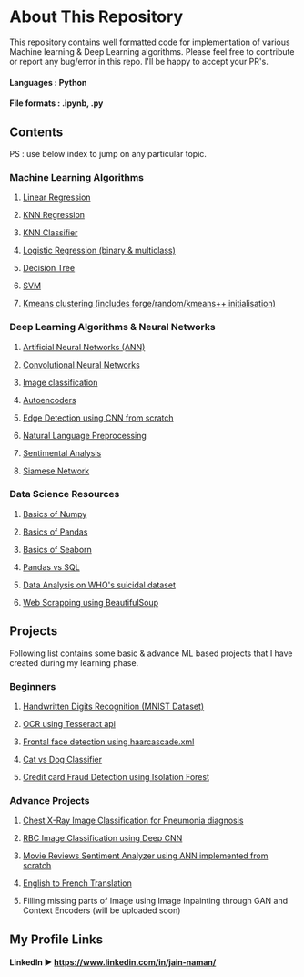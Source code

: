 # About This Repository

This repository contains well formatted code for implementation of various Machine learning & Deep Learning algorithms. Please feel free to contribute or report any bug/error in this repo. I'll be happy to accept your PR's. 

#### Languages : Python

#### File formats : .ipynb, .py

## Contents

PS : use below index to jump on any particular topic.

### Machine Learning Algorithms

1. [Linear Regression](https://github.com/naman14310/Machine_Learning/tree/main/Regression/Linear%20Regression)

2. [KNN Regression](https://github.com/naman14310/Machine_Learning/tree/main/Regression/K%20Nearest%20Neighbour)

3. [KNN Classifier](https://github.com/naman14310/Machine_Learning/tree/main/Classification/KNN%20Classifier)

4. [Logistic Regression (binary & multiclass)](https://github.com/naman14310/Machine_Learning/tree/main/Classification/Logistic%20regression)

5. [Decision Tree](https://github.com/naman14310/Machine_Learning/tree/main/Classification/Decision%20Tree)

6. [SVM](https://github.com/naman14310/Machine_Learning/tree/main/Classification/SVM)

7. [Kmeans clustering (includes forge/random/kmeans++ initialisation)](https://github.com/naman14310/Machine_Learning/tree/main/Clustering)


### Deep Learning Algorithms & Neural Networks

1. [Artificial Neural Networks (ANN)](https://github.com/naman14310/Machine_Learning/tree/main/Artificial%20Neural%20Networks)

2. [Convolutional Neural Networks](https://github.com/naman14310/Machine_Learning/tree/main/Convolution%20Neural%20Network%20(CNN))

3. [Image classification](https://github.com/naman14310/Machine_Learning/tree/main/Image%20classification)

4. [Autoencoders](https://github.com/naman14310/Machine_Learning/tree/main/Autoencoders)

5. [Edge Detection using CNN from scratch](https://github.com/naman14310/Edge_Detector_using_CNN_from_Scratch)

6. [Natural Language Preprocessing](https://github.com/naman14310/NLP_Natural_Language_Processing)

7. [Sentimental Analysis](https://github.com/naman14310/Sentimental_Analysis_on_MovieReviews/blob/master/Scratch/Sentimental%20Analysis%20on%20movie%20reviews.ipynb)

8. [Siamese Network](https://github.com/naman14310/Machine_Learning/tree/main/Siamese%20Network)


### Data Science Resources

1. [Basics of Numpy](https://github.com/naman14310/DataScience_Libraries/tree/main/Basics%20of%20Numpy)

2. [Basics of Pandas](https://github.com/naman14310/DataScience_Libraries/tree/main/Basics%20of%20Pandas)

3. [Basics of Seaborn](https://github.com/naman14310/DataScience_Libraries/tree/main/Basics%20of%20Seaborn)

4. [Pandas vs SQL](https://github.com/naman14310/DataScience_Libraries/tree/main/Pandas%20vs%20SQL)

5. [Data Analysis on WHO's suicidal dataset](https://github.com/naman14310/Data_Analysis_on_Suicidal_Rates)

6. [Web Scrapping using BeautifulSoup](https://github.com/naman14310/Web_Scrapping)  


## Projects

Following list contains some basic & advance ML based projects that I have created during my learning phase.

### Beginners

1. [Handwritten Digits Recognition (MNIST Dataset)](https://github.com/naman14310/Handwritten_Digits_Recognizer)

2. [OCR using Tesseract api](https://github.com/naman14310/OCR_Tesseract)

3. [Frontal face detection using haarcascade.xml](https://github.com/naman14310/Frontal_Face_Detection)

4. [Cat vs Dog Classifier](https://github.com/naman14310/Cat_vs_Dog_Classifier)

5. [Credit card Fraud Detection using Isolation Forest](https://github.com/naman14310/Machine_Learning/tree/main/Anomaly%20detection)

### Advance Projects

1. [Chest X-Ray Image Classification for Pneumonia diagnosis](https://github.com/naman14310/XRay_Image_Classification_using_CNN)

2. [RBC Image Classification using Deep CNN](https://github.com/naman14310/RBC_Image_Classification_using_DeepCNN) 

3. [Movie Reviews Sentiment Analyzer using ANN implemented from scratch](https://github.com/naman14310/Sentimental_Analysis_on_MovieReviews/tree/master/Scratch)

4. [English to French Translation](https://github.com/naman14310/English_to_French_Translation)

5. Filling missing parts of Image using Image Inpainting through GAN and Context Encoders (will be uploaded soon)


## My Profile Links

#### LinkedIn ► https://www.linkedin.com/in/jain-naman/


